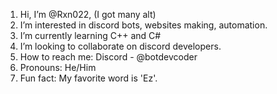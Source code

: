 1. Hi, I’m @Rxn022, (I got many alt)
2. I’m interested in discord bots, websites making, automation.
3. I’m currently learning C++ and C#
4. I’m looking to collaborate on discord developers.
5. How to reach me: Discord - @botdevcoder
6. Pronouns: He/Him
7. Fun fact: My favorite word is 'Ez'.

